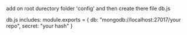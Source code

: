 add on root durectory folder 'config' and then create there file db.js

db.js includes:
    module.exports = {
        db: "mongodb://localhost:27017/your repo",
        secret: "your hash"
}

